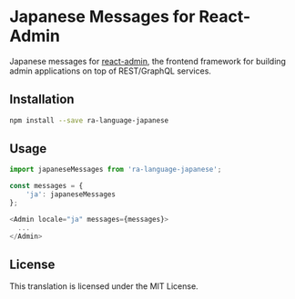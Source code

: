 # Japanese Messages for React-Admin

Japanese messages for [react-admin](https://github.com/marmelab/react-admin), the frontend framework for building admin applications on top of REST/GraphQL services.

## Installation

```sh
npm install --save ra-language-japanese
```

## Usage

```js
import japaneseMessages from 'ra-language-japanese';

const messages = {
    'ja': japaneseMessages
};

<Admin locale="ja" messages={messages}>
  ...
</Admin>
```

## License

This translation is licensed under the MIT License.
